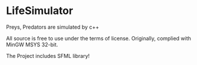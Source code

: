 # LifeSimulator
Preys, Predators are simulated by c++

All source is free to use under the terms of license.
Originally, complied with MinGW MSYS 32-bit.

The Project includes SFML library!
